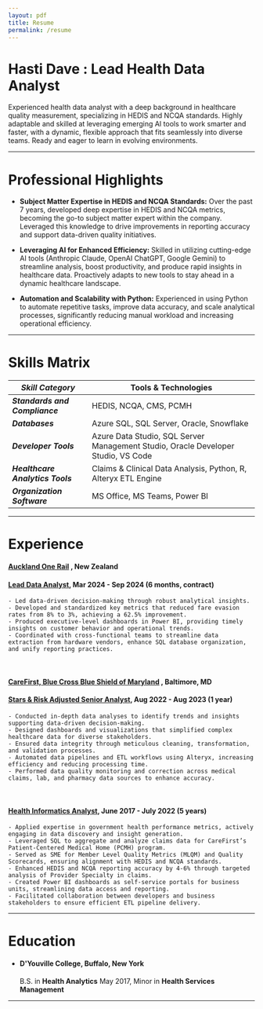 ```yaml
---
layout: pdf
title: Resume
permalink: /resume
---
```


<div class="grid-container">
  <div class="grid-item">
    <h1>
        Hasti Dave : Lead Health Data Analyst
    </h1>
  </div>
  <slot></slot>
</div>

Experienced health data analyst with a deep background in healthcare quality measurement, specializing in HEDIS and NCQA standards. Highly adaptable and skilled at leveraging emerging AI tools to work smarter and faster, with a dynamic, flexible approach that fits seamlessly into diverse teams. Ready and eager to learn in evolving environments.

---

# Professional Highlights

- **Subject Matter Expertise in HEDIS and NCQA Standards:** Over the past 7 years, developed deep expertise in HEDIS and NCQA metrics, becoming the go-to subject matter expert within the company. Leveraged this knowledge to drive improvements in reporting accuracy and support data-driven quality initiatives.

- **Leveraging AI for Enhanced Efficiency:** Skilled in utilizing cutting-edge AI tools (Anthropic Claude, OpenAI ChatGPT, Google Gemini) to streamline analysis, boost productivity, and produce rapid insights in healthcare data. Proactively adapts to new tools to stay ahead in a dynamic healthcare landscape.

- **Automation and Scalability with Python:** Experienced in using Python to automate repetitive tasks, improve data accuracy, and scale analytical processes, significantly reducing manual workload and increasing operational efficiency.

---

# Skills Matrix

| **_Skill Category_** | **Tools & Technologies** |
| ----- | ----- |
| **_Standards and Compliance_** | HEDIS, NCQA, CMS, PCMH |
| **_Databases_** | Azure SQL, SQL Server, Oracle, Snowflake |
| **_Developer Tools_** | Azure Data Studio, SQL Server Management Studio, Oracle Developer Studio, VS Code |
| **_Healthcare Analytics Tools_** | Claims & Clinical Data Analysis, Python, R, Alteryx ETL Engine |
| **_Organization Software_** | MS Office, MS Teams, Power BI |

---

# Experience

#### [**Auckland One Rail**](https://aucklandonerail.co.nz/about-us/) **, New Zealand**

#### <u>Lead Data Analyst</u>, Mar 2024 - Sep 2024 (6 months, contract)

    - Led data-driven decision-making through robust analytical insights.
    - Developed and standardized key metrics that reduced fare evasion rates from 8% to 3%, achieving a 62.5% improvement.
    - Produced executive-level dashboards in Power BI, providing timely insights on customer behavior and operational trends.
    - Coordinated with cross-functional teams to streamline data extraction from hardware vendors, enhance SQL database organization, and unify reporting practices.

<br />

#### [**CareFirst, Blue Cross Blue Shield of Maryland**](https://www.carefirst.com/) **, Baltimore, MD**

#### <u>Stars & Risk Adjusted Senior Analyst</u>, Aug 2022 - Aug 2023 (1 year)

    - Conducted in-depth data analyses to identify trends and insights supporting data-driven decision-making.
    - Designed dashboards and visualizations that simplified complex healthcare data for diverse stakeholders.
    - Ensured data integrity through meticulous cleaning, transformation, and validation processes.
    - Automated data pipelines and ETL workflows using Alteryx, increasing efficiency and reducing processing time.
    - Performed data quality monitoring and correction across medical claims, lab, and pharmacy data sources to enhance accuracy.

<br />

#### <u>Health Informatics Analyst</u>, June 2017 - July 2022 (5 years)

    - Applied expertise in government health performance metrics, actively engaging in data discovery and insight generation.
    - Leveraged SQL to aggregate and analyze claims data for CareFirst’s Patient-Centered Medical Home (PCMH) program.
    - Served as SME for Member Level Quality Metrics (MLQM) and Quality Scorecards, ensuring alignment with HEDIS and NCQA standards.
    - Enhanced HEDIS and NCQA reporting accuracy by 4-6% through targeted analysis of Provider Specialty in claims.
    - Created Power BI dashboards as self-service portals for business units, streamlining data access and reporting.
    - Facilitated collaboration between developers and business stakeholders to ensure efficient ETL pipeline delivery.

---

# Education

- #### D'Youville College, Buffalo, New York
  B.S. in **Health Analytics** May 2017, Minor in **Health Services Management**

<div class="mt-4 no-print">

---

  <div class="mt-4">
  <slot></slot>
  </div>
</div>
